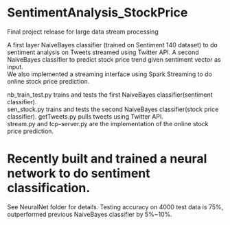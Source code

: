 # SentimentAnalysis_StockPrice
Final project release for large data stream processing

A first layer NaiveBayes classifier (trained on Sentiment 140 dataset) to do sentiment analysis on Tweets streamed using Twitter API. A second NaiveBayes classifier to predict stock price trend given sentiment vector as input.  
We also implemented a streaming interface using Spark Streaming to do online stock price prediction.

nb_train_test.py trains and tests the first NaiveBayes classifier(sentiment classifier).  
sen_stock.py trains and tests the second NaiveBayes classifier(stock price classifier).
getTweets.py pulls tweets using Twitter API.  
stream.py and tcp-server.py are the implementation of the online stock price prediction.  

# Recently built and trained a neural network to do sentiment classification.  
See NeuralNet folder for details. Testing accuracy on 4000 test data is 75%, outperformed previous NaiveBayes classifier by 5%~10%.
